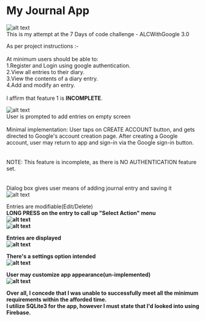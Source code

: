 # My Journal App
![alt text](journalapp.png "Screenshot of landing screen")<br/>
This is my attempt at the 7 Days of code challenge - ALCWithGoogle 3.0

As per project instructions :-<br/> 
<br/>
At minimum users should be able to:<br/>
 1.Register and Login using google authentication.<br/>
 2.View all entries to their diary.<br/>
 3.View the contents of a diary entry.<br/>
 4.Add and modify an entry.<br/><br/>
I affirm that feature 1 is <b>INCOMPLETE</b>.<br/>

![alt text](home-screen.png "Screenshot of home screen")<br/>
User is prompted to add entries on empty screen
<br/><br/>
Minimal implementation: 
User taps on CREATE ACCOUNT button, and gets directed to Google's 
account creation page. After creating a Google account, user may return
to app and sign-in via the Google sign-in button.<br/><br/>
<br/>
NOTE: This feature is incomplete, as there is NO AUTHENTICATION feature
set.
<br/>
<br/><br/>
Dialog box gives user means of adding journal entry and saving it<br/>
![alt text](create-entry-screen.png "Screenshot of landing screen")

Entries are modifiable(Edit/Delete)<br/>
<b>LONG PRESS<b/> on the entry to call up "Select Action" menu<br/>
![alt text](delete-screen.png "delete entry screen")<br/>
![alt text](edit-entry.png "Screenshot of screen")<br/>

Entries are displayed<br/>
![alt text](added-entry.png "Screenshot of entry screen")<br/>

There's a settings option intended<br/>
![alt text](settings-menu.png "launch settings screen")<br/>

User may customize app appearance(un-implemented)<br/>
![alt text](settings-screen.png "Settings screen")<br/>

Over all, I concede that I was unable to successfully meet all the minimum requirements within the afforded time.
<br/>
I utilize SQLite3 for the app, however I must state that I'd looked into using Firebase. 
